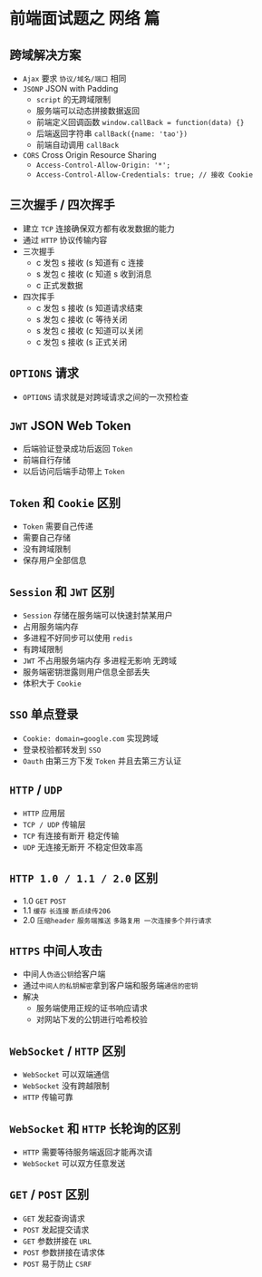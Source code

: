 # 前端面试题之 网络 篇

## 跨域解决方案
- `Ajax` 要求 `协议/域名/端口` 相同
- `JSONP` JSON with Padding
    - `script` 的无跨域限制
    - 服务端可以动态拼接数据返回
    - 前端定义回调函数 `window.callBack = function(data) {}`
    - 后端返回字符串 `callBack({name: 'tao'})`
    - 前端自动调用 `callBack`
- `CORS` Cross Origin Resource Sharing
    - `Access-Control-Allow-Origin: '*';`
    - `Access-Control-Allow-Credentials: true; // 接收 Cookie`

## 三次握手 / 四次挥手
- 建立 `TCP` 连接确保双方都有收发数据的能力
- 通过 `HTTP` 协议传输内容
- 三次握手
    - c 发包 s 接收 (s 知道有 c 连接
    - s 发包 c 接收 (c 知道 s 收到消息
    - c 正式发数据
- 四次挥手
    - c 发包 s 接收 (s 知道请求结束
    - s 发包 c 接收 (c 等待关闭
    - s 发包 c 接收 (c 知道可以关闭
    - c 发包 s 接收 (s 正式关闭

## `OPTIONS` 请求
- `OPTIONS` 请求就是对跨域请求之间的一次预检查

## `JWT` JSON Web Token
- 后端验证登录成功后返回 `Token`
- 前端自行存储
- 以后访问后端手动带上 `Token`

## `Token` 和 `Cookie` 区别
- `Token` 需要自己传递
- 需要自己存储
- 没有跨域限制
- 保存用户全部信息

## `Session` 和 `JWT` 区别
- `Session` 存储在服务端可以快速封禁某用户
- 占用服务端内存
- 多进程不好同步可以使用 `redis`
- 有跨域限制
- `JWT` 不占用服务端内存 多进程无影响 无跨域
- 服务端密钥泄露则用户信息全部丢失
- 体积大于 `Cookie`

## `SSO` 单点登录
- `Cookie: domain=google.com` 实现跨域
- 登录校验都转发到 `SSO`
- `Oauth` 由第三方下发 `Token` 并且去第三方认证

## `HTTP` / `UDP`
- `HTTP` 应用层
- `TCP / UDP` 传输层
- `TCP` 有连接有断开 稳定传输
- `UDP` 无连接无断开 不稳定但效率高

## `HTTP 1.0 / 1.1 / 2.0` 区别
- 1.0 `GET` `POST`
- 1.1 `缓存` `长连接` `断点续传206`
- 2.0 `压缩header` `服务端推送` `多路复用 一次连接多个并行请求` 

## `HTTPS` 中间人攻击
- 中间人`伪造公钥`给客户端
- 通过`中间人的私钥解密`拿到客户端和服务端`通信的密钥`
- 解决
    - 服务端使用正规的证书响应请求
    - 对网站下发的公钥进行哈希校验

## `WebSocket` / `HTTP` 区别
- `WebSocket` 可以双端通信
- `WebSocket` 没有跨越限制
- `HTTP` 传输可靠

## `WebSocket` 和 `HTTP` 长轮询的区别
- `HTTP` 需要等待服务端返回才能再次请
- `WebSocket` 可以双方任意发送

## `GET` / `POST` 区别
- `GET` 发起查询请求
- `POST` 发起提交请求
- `GET` 参数拼接在 `URL`
- `POST` 参数拼接在请求体
- `POST` 易于防止 `CSRF`

## 